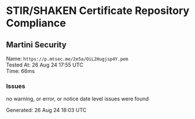 # STIR/SHAKEN Certificate Repository Compliance

## Martini Security

Name: `https://p.mtsec.me/2e5a/OiL2Hugjsp4Y.pem`\
Tested At: 26 Aug 24 17:55 UTC\
Time: 66ms

### Issues

no warning, or error, or notice date level issues were found

Generated: 26 Aug 24 18:03 UTC